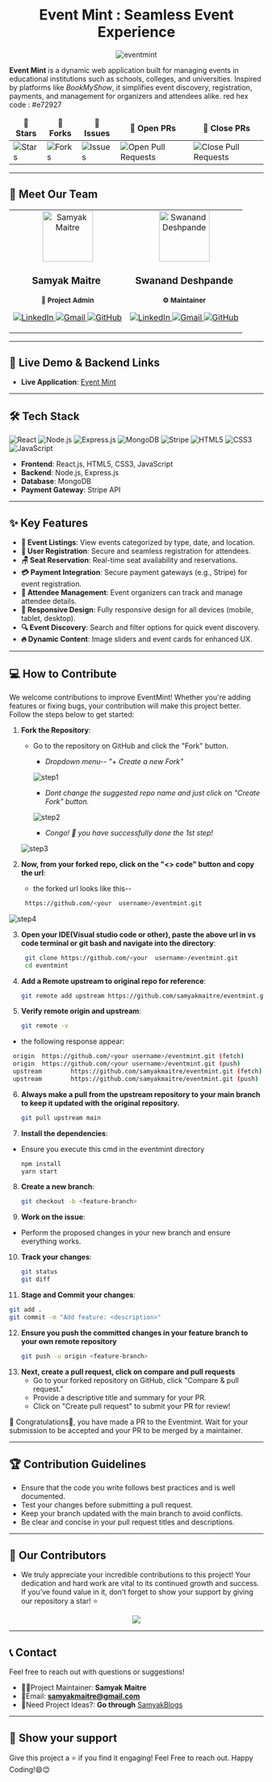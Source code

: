 <div align="center">
<h1>Event Mint : Seamless Event Experience</h1>
</div>

<p align="center">
  <img src="https://github.com/user-attachments/assets/c2a3721e-2002-42bb-aea1-796ed182937d" alt="eventmint"/>
</p>

**Event Mint** is a dynamic web application built for managing events in educational institutions such as schools, colleges, and universities. Inspired by platforms like *BookMyShow*, it simplifies event discovery, registration, payments, and management for organizers and attendees alike. red hex code : #e72927

<table align="center">
    <thead align="center">
        <tr border: 2px;>
            <td><b>🌟 Stars</b></td>
            <td><b>🍴 Forks</b></td>
            <td><b>🐛 Issues</b></td>
            <td><b>🔔 Open PRs</b></td>
            <td><b>🔕 Close PRs</b></td>
        </tr>
     </thead>
    <tbody>
         <tr>
            <td><img alt="Stars" src="https://img.shields.io/github/stars/samyakmaitre/eventmint?style=flat&logo=github"/></td>
             <td><img alt="Forks" src="https://img.shields.io/github/forks/samyakmaitre/eventmint?style=flat&logo=github"/></td>
            <td><img alt="Issues" src="https://img.shields.io/github/issues/samyakmaitre/eventmint?style=flat&logo=github"/></td>
            <td><img alt="Open Pull Requests" src="https://img.shields.io/github/issues-pr/samyakmaitre/eventmint?style=flat&logo=github"/></td>
           <td><img alt="Close Pull Requests" src="https://img.shields.io/github/issues-pr-closed/samyakmaitre/eventmint?style=flat&color=green&logo=github"/></td>
        </tr>
    </tbody>
</table>

---

## 👥 **Meet Our Team**

<table align="center" style="width:100%;">
  <tr>
    <td align="center" style="width:50%;">
      <img src="https://avatars.githubusercontent.com/u/130790017?v=4&s=100" width="100px;" alt="Samyak Maitre"/>
      <br />
      <h3>&nbsp;&nbsp;   Samyak Maitre &nbsp; &nbsp; </h3>
      <sub><strong>🚀 Project Admin</strong></sub>
      <br />
      <p>
        <a href="https://www.linkedin.com/in/samyakmaitre/">
          <img src="https://img.icons8.com/fluency/32/000000/linkedin.png" alt="LinkedIn" />
        </a>
        <a href="mailto:samyakmaitre@gmail.com">
          <img src="https://img.icons8.com/fluency/32/000000/gmail.png" alt="Gmail" />
        </a>
        <a href="https://github.com/samyakmaitre">
          <img src="https://img.icons8.com/?size=33&id=63777&format=png&color=000000" alt="GitHub" />
        </a>
      </p>
    </td>
    <td align="center" style="width:50%;">
      <img src="https://avatars.githubusercontent.com/u/117746995?v=4&s=100" width="100px;" alt="Swanand Deshpande"/>
      <br />
      <h3>Swanand Deshpande</h3>
      <sub><strong>⚙️ Maintainer</strong></sub>
      <br />
      <p>
        <a href="https://www.linkedin.com/in/swananddeshpande121/">
          <img src="https://img.icons8.com/fluency/32/000000/linkedin.png" alt="LinkedIn" />
        </a>
        <a href="mailto:swananddeshpande121@gmail.com">
          <img src="https://img.icons8.com/fluency/32/000000/gmail.png" alt="Gmail" />
        </a>
        <a href="https://github.com/swanandd121">
          <img src="https://img.icons8.com/?size=33&id=63777&format=png&color=000000" alt="GitHub" />
        </a>
      </p>
    </td>
  </tr>
</table>

---
## 🚀 **Live Demo & Backend Links**

- **Live Application**: [Event Mint](https://eventmint.vercel.app/)  

---

## 🛠️ **Tech Stack**

![React](https://img.shields.io/badge/Frontend-React-blue?logo=react&logoColor=white)
![Node.js](https://img.shields.io/badge/Backend-Node.js-green?logo=node.js&logoColor=white)
![Express.js](https://img.shields.io/badge/Framework-Express.js-black?logo=express&logoColor=white)
![MongoDB](https://img.shields.io/badge/Database-MongoDB-brightgreen?logo=mongodb&logoColor=white)
![Stripe](https://img.shields.io/badge/Payment-Stripe-blue?logo=stripe&logoColor=white)
![HTML5](https://img.shields.io/badge/Markup-HTML5-orange?logo=html5&logoColor=white)
![CSS3](https://img.shields.io/badge/Styles-CSS3-blue?logo=css3&logoColor=white)
![JavaScript](https://img.shields.io/badge/Language-JavaScript-yellow?logo=javascript&logoColor=white)

- **Frontend**: React.js, HTML5, CSS3, JavaScript
- **Backend**: Node.js, Express.js
- **Database**: MongoDB
- **Payment Gateway**: Stripe API

---

## ✨ **Key Features**

- **🎫 Event Listings**: View events categorized by type, date, and location.
- **🔐 User Registration**: Secure and seamless registration for attendees.
- **🪑 Seat Reservation**: Real-time seat availability and reservations.
- **💳 Payment Integration**: Secure payment gateways (e.g., Stripe) for event registration.
- **👥 Attendee Management**: Event organizers can track and manage attendee details.
- **📱 Responsive Design**: Fully responsive design for all devices (mobile, tablet, desktop).
- **🔍 Event Discovery**: Search and filter options for quick event discovery.
- **🔥 Dynamic Content**: Image sliders and event cards for enhanced UX.

---

## 💻 **How to Contribute**

We welcome contributions to improve EventMint! Whether you're adding features or fixing bugs, your contribution will make this project better. Follow the steps below to get started:

1. **Fork the Repository**:
   - Go to the repository on GitHub and click the "Fork" button.
      - <i>Dropdown menu-- "+ Create a new Fork" </i>
      
      ![step1](https://github.com/user-attachments/assets/d9e82970-f403-41bf-b4b6-cc3052616b3e)
     
      - <i>Dont change the suggested repo name and just click on "Create Fork" button.</i>
      
     ![step2](https://github.com/user-attachments/assets/f192f3ec-ce3c-4675-9b66-3e4e69fb91bd)
   
      - <i> Congo! 🎊 you have successfully done the 1st step!</i>
        
    ![step3](https://github.com/user-attachments/assets/96a97b43-ff4d-4158-bf1c-2ce1fd3b0eca)


2. **Now, from your forked repo, click on the "<> code" button and copy the url**:
   - the forked url looks like this--
     
   ```bash
    https://github.com/<your  username>/eventmint.git
   ```

  ![step4](https://github.com/user-attachments/assets/5574537c-1744-41a6-802f-a5cb3311dc34)


3. **Open your IDE(Visual studio code or other), paste the above url in vs code terminal or git bash and navigate into the directory**:
   ```bash
    git clone https://github.com/<your  username>/eventmint.git
    cd eventmint
   
4. **Add a Remote upstream to original repo for reference**:
   ```bash
   git remote add upstream https://github.com/samyakmaitre/eventmint.git

5. **Verify remote origin and upstream**:
   ```bash
   git remote -v
   
  -  the following response appear:
  ```bash
   origin  https://github.com/<your username>/eventmint.git (fetch)
   origin  https://github.com/<your username>/eventmint.git (push)
   upstream        https://github.com/samyakmaitre/eventmint.git (fetch)
   upstream        https://github.com/samyakmaitre/eventmint.git (push)
```

6. **Always make a pull from the upstream repository to your main branch to keep it updated with the original repository.**
   ```bash
   git pull upstream main

   
7. **Install the dependencies**:
-  Ensure you execute this cmd in the eventmint directory
   ```bash
   npm install
   yarn start
   
8. **Create a new branch**:
   ```bash
   git checkout -b <feature-branch>

9. **Work on the issue**:
- Perform the proposed changes in your new branch and ensure everything works.

10. **Track your changes**:
    ```bash
    git status
    git diff

11. **Stage and Commit your changes**:
   ```bash
   git add .
   git commit -m "Add feature: <description>"
```

12. **Ensure you push the committed changes in your feature branch to your own remote repository**
    ```bash
    git push -u origin <feature-branch>

13. **Next, create a pull request, click on compare and pull requests**
    - Go to your forked repository on GitHub, click "Compare & pull request."
    - Provide a descriptive title and summary for your PR.
    - Click on "Create pull request" to submit your PR for review!

🎇 Congratulations🎉, you have made a PR to the Eventmint. Wait for your submission to be accepted and your PR to be merged by a maintainer.

---

##  **🏆 Contribution Guidelines**
- Ensure that the code you write follows best practices and is well documented.
- Test your changes before submitting a pull request.
- Keep your branch updated with the main branch to avoid conflicts.
- Be clear and concise in your pull request titles and descriptions.

---

## 👥 Our Contributors

- We truly appreciate your incredible contributions to this project! Your dedication and hard work are vital to its continued growth and success. If you’ve found value in it, don’t forget to show your support by giving our repository a star! ⭐

<div align="center">
  <a href="https://github.com/samyakmaitre/eventmint">
    <img src="https://contrib.rocks/image?repo=samyakmaitre/eventmint&&max=1000&&cachebust=1" />
  </a>
</div>

---

##  **📞 Contact**

Feel free to reach out with questions or suggestions!

- 👨‍💻Project Maintainer: **Samyak Maitre**
- 📩Email: **samyakmaitre@gmail.com**
- 📑Need Project Ideas?: **Go through** [SamyakBlogs](https://www.blogger.com/blog/posts/6360407186885532597?hl=en&tab=jj&pli=1)

---
## **🌟 Show your support**
Give this project a ⭐ if you find it engaging! Feel Free to reach out. Happy Coding!😄😊

